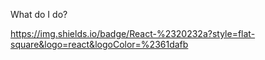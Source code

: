 What do I do?

https://img.shields.io/badge/React-%2320232a?style=flat-square&logo=react&logoColor=%2361dafb
